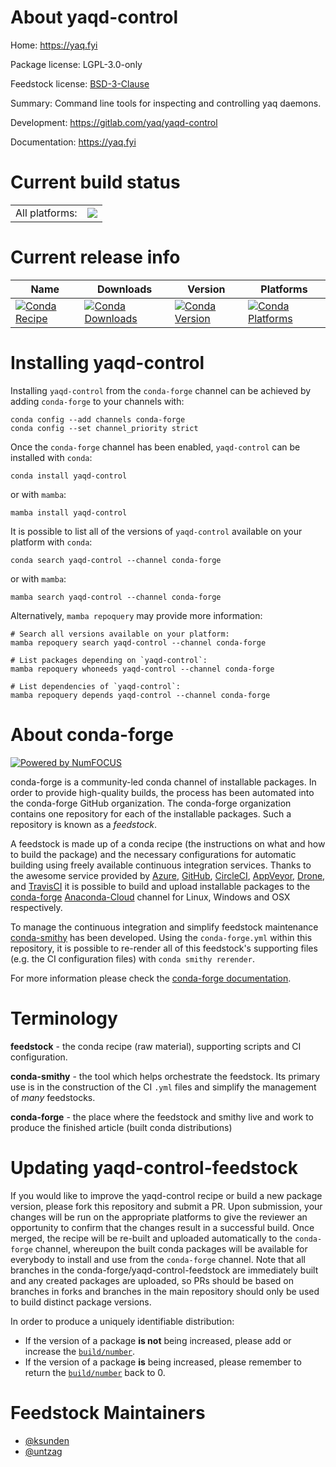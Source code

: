 About yaqd-control
==================

Home: https://yaq.fyi

Package license: LGPL-3.0-only

Feedstock license: [BSD-3-Clause](https://github.com/conda-forge/yaqd-control-feedstock/blob/main/LICENSE.txt)

Summary: Command line tools for inspecting and controlling yaq daemons.

Development: https://gitlab.com/yaq/yaqd-control

Documentation: https://yaq.fyi

Current build status
====================


<table><tr><td>All platforms:</td>
    <td>
      <a href="https://dev.azure.com/conda-forge/feedstock-builds/_build/latest?definitionId=9873&branchName=main">
        <img src="https://dev.azure.com/conda-forge/feedstock-builds/_apis/build/status/yaqd-control-feedstock?branchName=main">
      </a>
    </td>
  </tr>
</table>

Current release info
====================

| Name | Downloads | Version | Platforms |
| --- | --- | --- | --- |
| [![Conda Recipe](https://img.shields.io/badge/recipe-yaqd--control-green.svg)](https://anaconda.org/conda-forge/yaqd-control) | [![Conda Downloads](https://img.shields.io/conda/dn/conda-forge/yaqd-control.svg)](https://anaconda.org/conda-forge/yaqd-control) | [![Conda Version](https://img.shields.io/conda/vn/conda-forge/yaqd-control.svg)](https://anaconda.org/conda-forge/yaqd-control) | [![Conda Platforms](https://img.shields.io/conda/pn/conda-forge/yaqd-control.svg)](https://anaconda.org/conda-forge/yaqd-control) |

Installing yaqd-control
=======================

Installing `yaqd-control` from the `conda-forge` channel can be achieved by adding `conda-forge` to your channels with:

```
conda config --add channels conda-forge
conda config --set channel_priority strict
```

Once the `conda-forge` channel has been enabled, `yaqd-control` can be installed with `conda`:

```
conda install yaqd-control
```

or with `mamba`:

```
mamba install yaqd-control
```

It is possible to list all of the versions of `yaqd-control` available on your platform with `conda`:

```
conda search yaqd-control --channel conda-forge
```

or with `mamba`:

```
mamba search yaqd-control --channel conda-forge
```

Alternatively, `mamba repoquery` may provide more information:

```
# Search all versions available on your platform:
mamba repoquery search yaqd-control --channel conda-forge

# List packages depending on `yaqd-control`:
mamba repoquery whoneeds yaqd-control --channel conda-forge

# List dependencies of `yaqd-control`:
mamba repoquery depends yaqd-control --channel conda-forge
```


About conda-forge
=================

[![Powered by
NumFOCUS](https://img.shields.io/badge/powered%20by-NumFOCUS-orange.svg?style=flat&colorA=E1523D&colorB=007D8A)](https://numfocus.org)

conda-forge is a community-led conda channel of installable packages.
In order to provide high-quality builds, the process has been automated into the
conda-forge GitHub organization. The conda-forge organization contains one repository
for each of the installable packages. Such a repository is known as a *feedstock*.

A feedstock is made up of a conda recipe (the instructions on what and how to build
the package) and the necessary configurations for automatic building using freely
available continuous integration services. Thanks to the awesome service provided by
[Azure](https://azure.microsoft.com/en-us/services/devops/), [GitHub](https://github.com/),
[CircleCI](https://circleci.com/), [AppVeyor](https://www.appveyor.com/),
[Drone](https://cloud.drone.io/welcome), and [TravisCI](https://travis-ci.com/)
it is possible to build and upload installable packages to the
[conda-forge](https://anaconda.org/conda-forge) [Anaconda-Cloud](https://anaconda.org/)
channel for Linux, Windows and OSX respectively.

To manage the continuous integration and simplify feedstock maintenance
[conda-smithy](https://github.com/conda-forge/conda-smithy) has been developed.
Using the ``conda-forge.yml`` within this repository, it is possible to re-render all of
this feedstock's supporting files (e.g. the CI configuration files) with ``conda smithy rerender``.

For more information please check the [conda-forge documentation](https://conda-forge.org/docs/).

Terminology
===========

**feedstock** - the conda recipe (raw material), supporting scripts and CI configuration.

**conda-smithy** - the tool which helps orchestrate the feedstock.
                   Its primary use is in the construction of the CI ``.yml`` files
                   and simplify the management of *many* feedstocks.

**conda-forge** - the place where the feedstock and smithy live and work to
                  produce the finished article (built conda distributions)


Updating yaqd-control-feedstock
===============================

If you would like to improve the yaqd-control recipe or build a new
package version, please fork this repository and submit a PR. Upon submission,
your changes will be run on the appropriate platforms to give the reviewer an
opportunity to confirm that the changes result in a successful build. Once
merged, the recipe will be re-built and uploaded automatically to the
`conda-forge` channel, whereupon the built conda packages will be available for
everybody to install and use from the `conda-forge` channel.
Note that all branches in the conda-forge/yaqd-control-feedstock are
immediately built and any created packages are uploaded, so PRs should be based
on branches in forks and branches in the main repository should only be used to
build distinct package versions.

In order to produce a uniquely identifiable distribution:
 * If the version of a package **is not** being increased, please add or increase
   the [``build/number``](https://docs.conda.io/projects/conda-build/en/latest/resources/define-metadata.html#build-number-and-string).
 * If the version of a package **is** being increased, please remember to return
   the [``build/number``](https://docs.conda.io/projects/conda-build/en/latest/resources/define-metadata.html#build-number-and-string)
   back to 0.

Feedstock Maintainers
=====================

* [@ksunden](https://github.com/ksunden/)
* [@untzag](https://github.com/untzag/)

